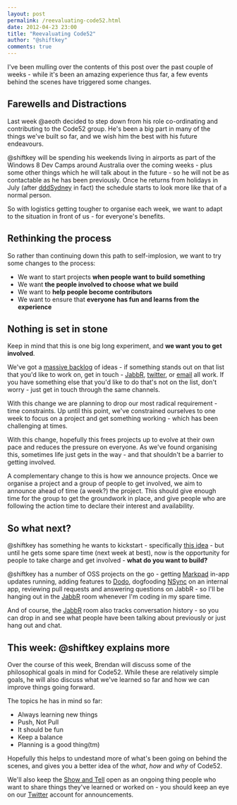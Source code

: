 ```yaml
--- 
layout: post
permalink: /reevaluating-code52.html
date: 2012-04-23 23:00
title: "Reevaluating Code52"
author: "@shiftkey"
comments: true
---
```


I've been mulling over the contents of this post over the past couple of weeks - while it's been an amazing experience thus far, a few events behind the scenes have triggered some changes.

## Farewells and Distractions

Last week @aeoth decided to step down from his role co-ordinating and contributing to the Code52 group. He's been a big part in many of the things we've built so far, and we wish him the best with his future endeavours.

@shiftkey will be spending his weekends living in airports as part of the Windows 8 Dev Camps around Australia over the coming weeks - plus some other things which he will talk about in the future - so he will not be as contactable as he has been previously. Once he returns from holidays in July (after [dddSydney](http://dddsydney.com) in fact) the schedule starts to look more like that of a normal person.

So with logistics getting tougher to organise each week, we want to adapt to the situation in front of us - for everyone's benefits.

## Rethinking the process

So rather than continuing down this path to self-implosion, we want to try some changes to the process: 

 - We want to start projects **when people want to build something**
 - We want **the people involved to choose what we build**
 - We want to **help people become contributors**
 - We want to ensure that **everyone has fun and learns from the experience**

## Nothing is set in stone

Keep in mind that this is one big long experiment, and **we want you to get involved**. 

We've got a [massive backlog](https://trello.com/board/schedule/4f20b3df0162d41c670ffc6b) of ideas - if something stands out on that list that you'd like to work on, get in touch - [JabbR](http://jabbr.net/#/rooms/code52), [twitter](http://twitter.com/Code_52), or [email](mailto:code52@code52.org) all work. If you have something else that you'd like to do that's not on the list, don't worry - just get in touch through the same channels.

With this change we are planning to drop our most radical requirement -  time constraints. Up until this point, we've constrained ourselves to one week to focus on a project and get something working - which has been challenging at times.

With this change, hopefully this frees projects up to evolve at their own pace and reduces the pressure on everyone. As we've found organising this, sometimes life just gets in the way - and that shouldn't be a barrier to getting involved. 

A complementary change to this is how we announce projects. Once we organise a project and a group of people to get involved, we aim to announce ahead of time (a week?) the project. This should give enough time for the group to get the groundwork in place, and give people who are following the action time to declare their interest and availability.

## So what next?

@shiftkey has something he wants to kickstart - specifically [this idea](https://code52.uservoice.com/forums/143105-code-52/suggestions/2730885-git-heat-map-generator) - but until he gets some spare time (next week at best), now is the opportunity for people to take charge and get involved - **what do you want to build?**

@shiftkey has a number of OSS projects on the go - getting [Markpad](http://code52.org/DownmarkerWPF) in-app updates running, adding features to [Dodo](http://github.com/Code52/dodo), dogfooding [NSync](http://github.com/xpaulbettsx/nsync) on an internal app, reviewing pull requests and answering questions on JabbR - so I'll be hanging out in the [JabbR](http://jabbr.net/#/rooms/code52) room whenever I'm coding in my spare time.

And of course, the [JabbR](http://jabbr.net/#/rooms/code52) room also tracks conversation history - so you can drop in and see what people have been talking about previously or just hang out and chat.

## This week: @shiftkey explains more

Over the course of this week, Brendan will discuss some of the philosophical goals in mind for Code52. While these are relatively simple goals, he will also discuss what we've learned so far and how we can improve things going forward.

The topics he has in mind so far:

 - Always learning new things
 - Push, Not Pull
 - It should be fun
 - Keep a balance
 - Planning is a good thing(tm)

Hopefully this helps to undestand more of what's been going on behind the scenes, and gives you a better idea of the *what*, *how* and *why* of Code52.

We'll also keep the [Show and Tell](http://code52.org/show-and-tell.html) open as an ongoing thing people who want to share things they've learned or worked on - you should keep an eye on our [Twitter](http://twitter.com/Code_52) account for announcements.